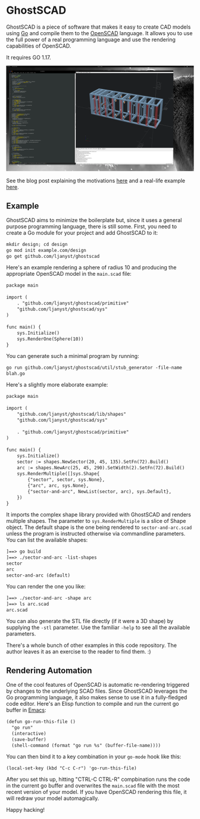 
GhostSCAD
=========

GhostSCAD is a piece of software that makes it easy to create CAD models using
[Go][golang] and compile them to the [OpenSCAD][openscad] language. It allows
you to use the full power of a real programming language and use the rendering
capabilities of OpenSCAD.

It requires GO 1.17.

![Screenshot](screenshot.png)

See the blog post explaining the motivations [here][bp] and a real-life example
[here][rack].

Example
-------

GhostSCAD aims to minimize the boilerplate but, since it uses a general purpose
programming language, there is still some. First, you need to create a Go module
for your project and add GhostSCAD to it:

    mkdir design; cd design
    go mod init example.com/design
    go get github.com/ljanyst/ghostscad

Here's an example rendering a sphere of radius 10 and producing the appropriate
OpenSCAD model in the `main.scad` file:

```golang
package main

import (
	. "github.com/ljanyst/ghostscad/primitive"
	"github.com/ljanyst/ghostscad/sys"
)

func main() {
	sys.Initialize()
	sys.RenderOne(Sphere(10))
}
```

You can generate such a minimal program by running:

    go run github.com/ljanyst/ghostscad/util/stub_generator -file-name blah.go

Here's a slightly more elaborate example:

```golang
package main

import (
	"github.com/ljanyst/ghostscad/lib/shapes"
	"github.com/ljanyst/ghostscad/sys"

	. "github.com/ljanyst/ghostscad/primitive"
)

func main() {
	sys.Initialize()
	sector := shapes.NewSector(20, 45, 135).SetFn(72).Build()
	arc := shapes.NewArc(25, 45, 290).SetWidth(2).SetFn(72).Build()
	sys.RenderMultiple([]sys.Shape{
		{"sector", sector, sys.None},
		{"arc", arc, sys.None},
		{"sector-and-arc", NewList(sector, arc), sys.Default},
	})
}
```

It imports the complex shape library provided with GhostSCAD and renders
multiple shapes. The parameter to `sys.RenderMultiple` is a slice of Shape
object. The default shape is the one being rendered to `sector-and-arc.scad`
unless the program is instructed otherwise via commandline parameters. You can
list the available shapes:

    ]==> go build
    ]==> ./sector-and-arc -list-shapes
    sector
    arc
    sector-and-arc (default)

You can render the one you like:

    ]==> ./sector-and-arc -shape arc
    ]==> ls arc.scad
    arc.scad

You can also generate the STL file directly (if it were a 3D shape) by supplying
the `-stl` parameter. Use the familiar `-help` to see all the available
parameters.

There's a whole bunch of other examples in this code repository. The author
leaves it as an exercise to the reader to find them. :)

Rendering Automation
--------------------

One of the cool features of OpenSCAD is automatic re-rendering triggered by
changes to the underlying SCAD files. Since GhostSCAD leverages the Go
programming language, it also makes sense to use it in a fully-fledged code
editor. Here's an Elisp function to compile and run the current go buffer in
[Emacs][emacs]:

```elisp
(defun go-run-this-file ()
  "go run"
  (interactive)
  (save-buffer)
  (shell-command (format "go run %s" (buffer-file-name))))
```

You can then bind it to a key combination in your `go-mode` hook like this:

```elisp
(local-set-key (kbd "C-c C-r") 'go-run-this-file)
```

After you set this up, hitting "CTRL-C CTRL-R" compbination runs the code in the
current go buffer and overwrites the `main.scad` file with the most recent
version of your model. If you have OpenSCAD rendering this file, it will redraw
your model automagically.

Happy hacking!

[golang]: https://golang.org/
[openscad]: https://openscad.org/
[emacs]: https://www.gnu.org/software/emacs/
[bp]: https://jany.st/post/2022-04-04-ghostscad-marrying-openscad-and-golang.html
[rack]: https://github.com/ljanyst/tv-table-rack
